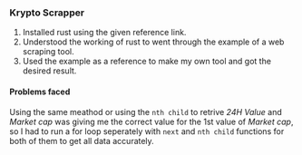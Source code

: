 ### Krypto Scrapper

1. Installed rust using the given reference link.
2. Understood the working of rust to went through the example of a web scraping tool.
3. Used the example as a reference to make my own tool and got the desired result.

#### Problems faced
Using the same meathod or using the `nth child` to retrive _24H Value_ and _Market cap_ was giving me the correct value for the 1st value of _Market cap_, so I had to run a for loop seperately with `next` and `nth child` functions for both of them to get all data accurately.

